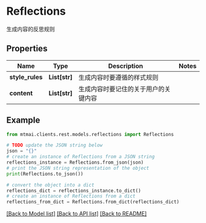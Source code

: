 # Reflections

生成内容的反思规则

## Properties

Name | Type | Description | Notes
------------ | ------------- | ------------- | -------------
**style_rules** | **List[str]** | 生成内容时要遵循的样式规则 | 
**content** | **List[str]** | 生成内容时要记住的关于用户的关键内容 | 

## Example

```python
from mtmai.clients.rest.models.reflections import Reflections

# TODO update the JSON string below
json = "{}"
# create an instance of Reflections from a JSON string
reflections_instance = Reflections.from_json(json)
# print the JSON string representation of the object
print(Reflections.to_json())

# convert the object into a dict
reflections_dict = reflections_instance.to_dict()
# create an instance of Reflections from a dict
reflections_from_dict = Reflections.from_dict(reflections_dict)
```
[[Back to Model list]](../README.md#documentation-for-models) [[Back to API list]](../README.md#documentation-for-api-endpoints) [[Back to README]](../README.md)



